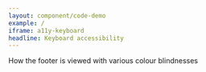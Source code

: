 ```yaml
---
layout: component/code-demo
example: /
iframe: a11y-keyboard
headline: Keyboard accessibility
---
```



How the footer is viewed with various colour blindnesses
